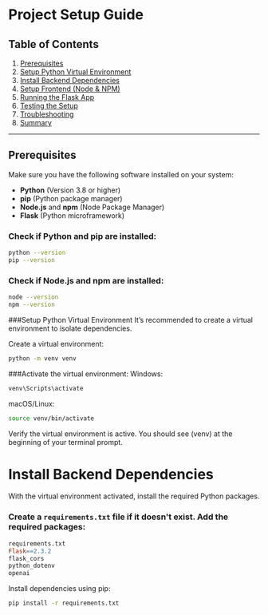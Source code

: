 # Project Setup Guide

## Table of Contents
1. [Prerequisites](#prerequisites)
2. [Setup Python Virtual Environment](#setup-python-virtual-environment)
3. [Install Backend Dependencies](#install-backend-dependencies)
4. [Setup Frontend (Node & NPM)](#setup-frontend-node--npm)
5. [Running the Flask App](#running-the-flask-app)
6. [Testing the Setup](#testing-the-setup)
7. [Troubleshooting](#troubleshooting)
8. [Summary](#summary)

---

## Prerequisites

Make sure you have the following software installed on your system:

- **Python** (Version 3.8 or higher)
- **pip** (Python package manager)
- **Node.js** and **npm** (Node Package Manager)
- **Flask** (Python microframework)

### Check if Python and pip are installed:
```bash
python --version
pip --version
```

### Check if Node.js and npm are installed:
```bash
node --version
npm --version
```

###Setup Python Virtual Environment
It’s recommended to create a virtual environment to isolate dependencies.

Create a virtual environment:
```bash
python -m venv venv
```

###Activate the virtual environment:
Windows:

```bash
venv\Scripts\activate
```
macOS/Linux:
```bash
source venv/bin/activate
```
Verify the virtual environment is active.
You should see (venv) at the beginning of your terminal prompt.

# Install Backend Dependencies

With the virtual environment activated, install the required Python packages.

### Create a `requirements.txt` file if it doesn't exist. Add the required packages:

```makefile
requirements.txt
Flask==2.3.2
flask_cors
python_dotenv
openai
```

Install dependencies using pip:
```bash
pip install -r requirements.txt
```
